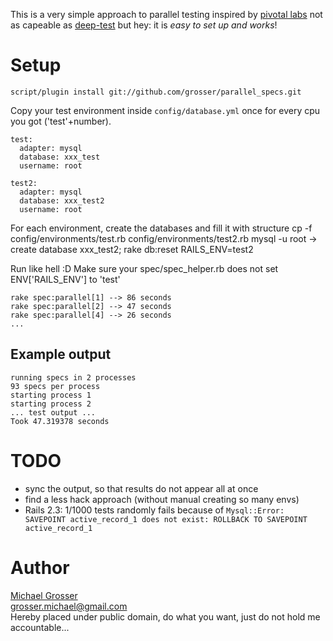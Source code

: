 This is a very simple approach to parallel testing inspired by [pivotal labs](http://pivotallabs.com/users/miked/blog/articles/849-parallelize-your-rspec-suite)
not as capeable as [deep-test](http://github.com/qxjit/deep-test/tree/master) but hey: it is *easy to set up and works*!

Setup
=====

    script/plugin install git://github.com/grosser/parallel_specs.git

Copy your test environment inside `config/database.yml` once for every cpu you got ('test'+number).

    test:
      adapter: mysql
      database: xxx_test
      username: root

    test2:
      adapter: mysql
      database: xxx_test2
      username: root

For each environment, create the databases and fill it with structure
    cp -f config/environments/test.rb config/environments/test2.rb
    mysql -u root -> create database xxx_test2;
    rake db:reset RAILS_ENV=test2

Run like hell :D
    Make sure your spec/spec_helper.rb does not set ENV['RAILS_ENV'] to 'test'

    rake spec:parallel[1] --> 86 seconds
    rake spec:parallel[2] --> 47 seconds
    rake spec:parallel[4] --> 26 seconds
    ...

Example output
--------------

    running specs in 2 processes
    93 specs per process
    starting process 1
    starting process 2
    ... test output ...
    Took 47.319378 seconds


TODO
====
 - sync the output, so that results do not appear all at once
 - find a less hack approach (without manual creating so many envs)
 - Rails 2.3: 1/1000 tests randomly fails because of `Mysql::Error: SAVEPOINT active_record_1 does not exist: ROLLBACK TO SAVEPOINT active_record_1`


Author
======
[Michael Grosser](http://pragmatig.wordpress.com)  
grosser.michael@gmail.com  
Hereby placed under public domain, do what you want, just do not hold me accountable...